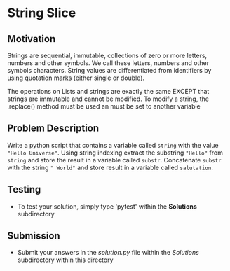 # String Slice

## Motivation
Strings are sequential, immutable, collections of zero or more letters, numbers and other symbols. We call these letters, numbers and other symbols characters. String values are differentiated from identifiers by using quotation marks (either single or double).

The operations on Lists and strings are exactly the same EXCEPT that strings are immutable and cannot be modified. To modify a string, the .replace() method must be used an must be set to another variable

## Problem Description
Write a python script that contains a variable called `string` with the value `"Hello Universe"`.
Using string indexing extract the substring `"Hello"` from `string` and store the result in a variable called `substr`.
Concatenate `substr` with the string `" World"` and store result in a variable called `salutation`.

## Testing
* To test your solution, simply type 'pytest' within the **Solutions** subdirectory

## Submission
* Submit your answers in the *solution.py* file within the *Solutions* subdirectory within this directory
